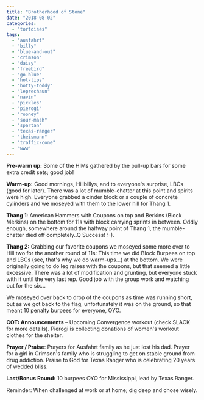 ```yaml
---
title: "Brotherhood of Stone"
date: "2018-08-02"
categories: 
  - "tortoises"
tags: 
  - "ausfahrt"
  - "billy"
  - "blue-and-out"
  - "crimson"
  - "daisy"
  - "freebird"
  - "go-blue"
  - "hot-lips"
  - "hotty-toddy"
  - "leprechaun"
  - "navin"
  - "pickles"
  - "pierogi"
  - "rooney"
  - "sour-mash"
  - "spartan"
  - "texas-ranger"
  - "theismann"
  - "traffic-cone"
  - "www"
---
```


**Pre-warm up:** Some of the HIMs gathered by the pull-up bars for some extra credit sets; good job!

**Warm-up:** Good mornings, Hillbillys, and to everyone's surprise, LBCs (good for later). There was a lot of mumble-chatter at this point and spirits were high. Everyone grabbed a cinder block or a couple of concrete cylinders and we moseyed with them to the lower hill for Thang 1.

**Thang 1**: American Hammers with Coupons on top and Berkins (Block Merkins) on the bottom for 11s with block carrying sprints in between. Oddly enough, somewhere around the halfway point of Thang 1, the mumble-chatter died off completely..Q Success! :-).

**Thang 2:** Grabbing our favorite coupons we moseyed some more over to Hill two for the another round of 11s: This time we did Block Burpees on top and LBCs (see, that's why we do warm-ups...) at the bottom. We were originally going to do leg raises with the coupons, but that seemed a little excessive. There was a lot of modification and grunting, but everyone stuck with it until the very last rep. Good job with the group work and watching out for the six...

We moseyed over back to drop of the coupons as time was running short, but as we got back to the flag, unfortunately it was on the ground, so that meant 10 penalty burpees for everyone, OYO.

**COT: Announcements** – Upcoming Convergence workout (check SLACK for more details). Pierogi is collecting donations of women's workout clothes for the shelter.

**Prayer / Praise**: Prayers for Ausfahrt family as he just lost his dad. Prayer for a girl in Crimson's family who is struggling to get on stable ground from drug addiction. Praise to God for Texas Ranger who is celebrating 20 years of wedded bliss.

**Last/Bonus Round:** 10 burpees OYO for Mississippi, lead by Texas Ranger.

Reminder: When challenged at work or at home; dig deep and chose wisely.
